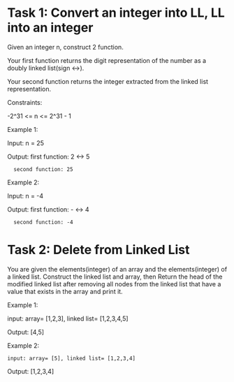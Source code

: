 # Task 1: Convert an integer into LL, LL into an integer


Given an integer n, construct 2 function.

Your first function returns the digit representation of the number as a doubly linked list(sign <->).

Your second function returns the integer extracted from the linked list representation.

Constraints:

-2^31 <= n <= 2^31 - 1

Example 1:

Input: n = 25

Output: first function: 2 <-> 5

	  second function: 25

Example 2:

Input: n = -4

Output: first function: - <-> 4

	  second function: -4

# Task 2: Delete from Linked List



You are given the elements(integer) of an array and the elements(integer) of a linked list. Construct the linked list and array, then Return the head of the modified linked list after removing all nodes from the linked list that have a value that exists in the array and print it.




Example 1:

input: array= [1,2,3], linked list= [1,2,3,4,5]  

Output: [4,5]

Example 2:

	input: array= [5], linked list= [1,2,3,4]  

Output: [1,2,3,4]
